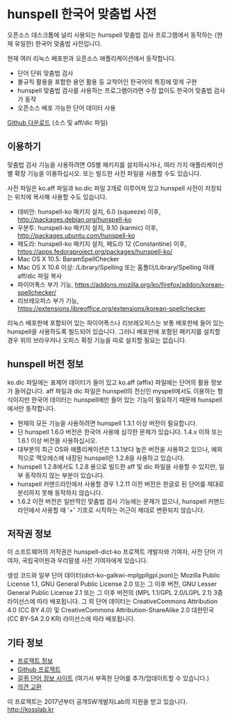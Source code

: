 # hunspell 한국어 맞춤법 사전

오픈소스 데스크톱에 널리 사용되는 hunspell 맞춤법 검사 프로그램에서 동작하는
(현재 유일한) 한국어 맞춤법 사전입니다.

현재 여러 리눅스 배포판과 오픈소스 애플리케이션에서 동작합니다.

 * 단어 단위 맞춤법 검사
 * 불규칙 활용을 포함한 용언 활용 등 교착어인 한국어의 특징에 맞게 구현
 * hunspell 맞춤법 검사를 사용하는 프로그램이라면 수정 없이도 한국어 맞춤법
   검사가 동작
 * 오픈소스 배포 가능한 단어 데이터 사용

[Github 다운로드](https://github.com/spellcheck-ko/hunspell-dict-ko/releases)
(소스 및 aff/dic 파일)

## 이용하기

맞춤법 검사 기능을 사용하려면 OS별 패키지를 설치하시거나, 여러 가지
애플리케이션별 확장 기능을 이용하십시오. 또는 빌드한 사전 파일을 사용할 수도
있습니다.

사전 파일은 ko.aff 파일과 ko.dic 파일 2개로 이루어져 있고 hunspell
사전이 저장되는 위치에 복사해 사용할 수도 있습니다.

 * 데비안: hunspell-ko 패키지 설치, 6.0 (squeeze) 이후, <http://packages.debian.org/hunspell-ko>
 * 우분투: hunspell-ko 패키지 설치, 9.10 (karmic) 이후, <http://packages.ubuntu.com/hunspell-ko>
 * 페도라: hunspell-ko 패키지 설치, 페도라 12 (Constantine) 이후, <https://apps.fedoraproject.org/packages/hunspell-ko/>
 * Mac OS X 10.5: BaramSpellChecker
 * Mac OS X 10.6 이상: /Library/Spelling 또는 홈폴더/Library/Spelling 아래
   aff/dic 파일 복사
 * 파이어폭스 부가 기능, <https://addons.mozilla.org/ko/firefox/addon/korean-spellchecker/>
 * 리브레오피스 부가 기능, <https://extensions.libreoffice.org/extensions/korean-spellchecker>

리눅스 배포판에 포함되어 있는 파이어폭스나 리브레오피스는 보통 배포판에 들어
있는 hunspell을 사용하도록 빌드되어 있습니다. 그러니 배포판에 포함된 패키지를
설치할 경우 위의 브라우저나 오피스 확장 기능을 따로 설치할 필요는 없습니다.

## hunspell 버전 정보

ko.dic 파일에는 표제어 데이터가 들어 있고 ko.aff (affix) 파일에는
단어의 활용 정보가 들어갑니다. aff 파일과 dic 파일은 hunspell의 전신인
myspell에서도 이용하는 형식이지만 한국어 데이터는 hunspell에만 들어
있는 기능이 필요하기 때문에 hunspell에서만 동작합니다.

 * 현재의 모든 기능을 사용하려면 hunspell 1.3.1 이상 버전이 필요합니다.
 * 단 hunspell 1.6.0 버전은 한국어 사용에 심각한 문제가 있습니다. 1.4.x 이하
   또는 1.6.1 이상 버전을 사용하십시오.
 * 대부분의 최근 OS와 애플리케이션은 1.3.1보다 높은 버전을 사용하고 있으나,
   예외적으로 맥오에스에 내장된 hunspell은 1.2.8을 사용하고 있습니다.
 * hunspell 1.2.8에서도 1.2.8 용으로 빌드한 aff 및 dic 파일을 사용할 수
   있지만, 일부 동작하지 않는 부분이 있습니다.
 * hunspell 커맨드라인에서 사용할 경우 1.2.11 이전 버전은 한글로 된 단어를
   제대로 분리하지 못해 동작하지 않습니다.
 * 1.6.2 이전 버전은 일반적인 맞춤법 검사 기능에는 문제가 없으나, hunspell
   커맨드라인에서 사용할 때 '+' 기호로 시작하는 어근이 제대로 변환되지
   않습니다.

## 저작권 정보

이 소프트웨어의 저작권은 hunspell-dict-ko 프로젝트 개발자와 기여자, 사전 단어
기여자, 국립국어원과 우리말샘 사전 기여자에게 있습니다.

생성 코드와 일부 단어 데이터(dict-ko-galkwi-mplgpllgpl.json)는 Mozilla Public
License 1.1, GNU General Public License 2.0 또는 그 이후 버전, GNU Lesser
General Public License 2.1 또는 그 이후 버전의 (MPL 1.1/GPL 2.0/LGPL 2.1) 3중
라이선스에 따라 배포됩니다. 그 외 단어 데이터는 CreativeCommons Attribution
4.0 (CC BY 4.0) 및 CreativeCommons Attribution-ShareAlike 2.0 대한민국 (CC
BY-SA 2.0 KR) 라이선스에 따라 배포됩니다.

## 기타 정보

 * [프로젝트 정보](https://spellcheck-ko.github.io/)
 * [Github 프로젝트](https://github.com/spellcheck-ko/hunspell-dict-ko/)
 * [갈퀴 단어 정보 사이트](https://galkwiki.pyok.org/) (여기서 부족한 단어를
   추가/업데이트할 수 있습니다.)
 * [의견 교환](https://groups.google.com/group/spellcheck-ko)

이 프로젝트는 2017년부터 공개SW개발자Lab의 지원을 받고 있습니다.
<http://kosslab.kr>
